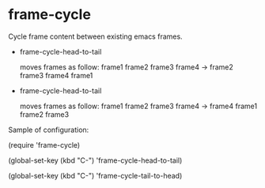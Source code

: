 # frame-cycle
Cycle frame content between existing emacs frames.

* frame-cycle-head-to-tail

   moves frames as follow: frame1 frame2 frame3 frame4 -> frame2 frame3 frame4 frame1

* frame-cycle-head-to-tail

   moves frames as follow: frame1 frame2 frame3 frame4 -> frame4 frame1 frame2 frame3

Sample of configuration:

(require 'frame-cycle)

(global-set-key (kbd "C-<left>") 'frame-cycle-head-to-tail)
   
(global-set-key (kbd "C-<right>") 'frame-cycle-tail-to-head)
   
